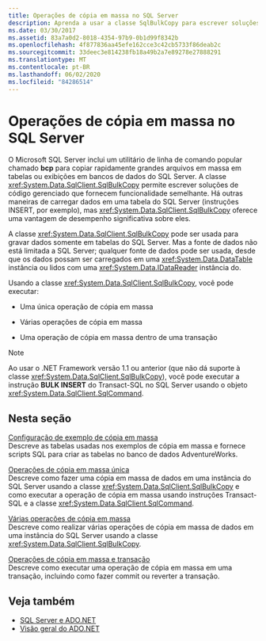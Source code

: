 ```yaml
---
title: Operações de cópia em massa no SQL Server
description: Aprenda a usar a classe SqlBulkCopy para escrever soluções de código gerenciado que copiam arquivos grandes em massa em tabelas ou exibições em bancos de dados SQL Server.
ms.date: 03/30/2017
ms.assetid: 83a7a0d2-8018-4354-97b9-0b1d99f8342b
ms.openlocfilehash: 4f877836aa45efe162cce3c42cb5733f86deab2c
ms.sourcegitcommit: 33deec3e814238fb18a49b2a7e89278e27888291
ms.translationtype: MT
ms.contentlocale: pt-BR
ms.lasthandoff: 06/02/2020
ms.locfileid: "84286514"
---
```

# <a name="bulk-copy-operations-in-sql-server"></a>Operações de cópia em massa no SQL Server
O Microsoft SQL Server inclui um utilitário de linha de comando popular chamado **bcp** para copiar rapidamente grandes arquivos em massa em tabelas ou exibições em bancos de dados do SQL Server. A classe <xref:System.Data.SqlClient.SqlBulkCopy> permite escrever soluções de código gerenciado que fornecem funcionalidade semelhante. Há outras maneiras de carregar dados em uma tabela do SQL Server (instruções INSERT, por exemplo), mas <xref:System.Data.SqlClient.SqlBulkCopy> oferece uma vantagem de desempenho significativa sobre eles.  
  
 A classe <xref:System.Data.SqlClient.SqlBulkCopy> pode ser usada para gravar dados somente em tabelas do SQL Server. Mas a fonte de dados não está limitada a SQL Server; qualquer fonte de dados pode ser usada, desde que os dados possam ser carregados em uma <xref:System.Data.DataTable> instância ou lidos com uma <xref:System.Data.IDataReader> instância do.  
  
 Usando a classe <xref:System.Data.SqlClient.SqlBulkCopy>, você pode executar:  
  
- Uma única operação de cópia em massa  
  
- Várias operações de cópia em massa  
  
- Uma operação de cópia em massa dentro de uma transação  
  
> [!NOTE]
> Ao usar o .NET Framework versão 1.1 ou anterior (que não dá suporte à classe <xref:System.Data.SqlClient.SqlBulkCopy>), você pode executar a instrução **BULK INSERT** do Transact-SQL no SQL Server usando o objeto <xref:System.Data.SqlClient.SqlCommand>.  
  
## <a name="in-this-section"></a>Nesta seção  
 [Configuração de exemplo de cópia em massa](bulk-copy-example-setup.md)  
 Descreve as tabelas usadas nos exemplos de cópia em massa e fornece scripts SQL para criar as tabelas no banco de dados AdventureWorks.  
  
 [Operações de cópia em massa única](single-bulk-copy-operations.md)  
 Descreve como fazer uma cópia em massa de dados em uma instância do SQL Server usando a classe <xref:System.Data.SqlClient.SqlBulkCopy> e como executar a operação de cópia em massa usando instruções Transact-SQL e a classe <xref:System.Data.SqlClient.SqlCommand>.  
  
 [Várias operações de cópia em massa](multiple-bulk-copy-operations.md)  
 Descreve como realizar várias operações de cópia em massa de dados em uma instância do SQL Server usando a classe <xref:System.Data.SqlClient.SqlBulkCopy>.  
  
 [Operações de cópia em massa e transação](transaction-and-bulk-copy-operations.md)  
 Descreve como executar uma operação de cópia em massa em uma transação, incluindo como fazer commit ou reverter a transação.  
  
## <a name="see-also"></a>Veja também

- [SQL Server e ADO.NET](index.md)
- [Visão geral do ADO.NET](../ado-net-overview.md)
